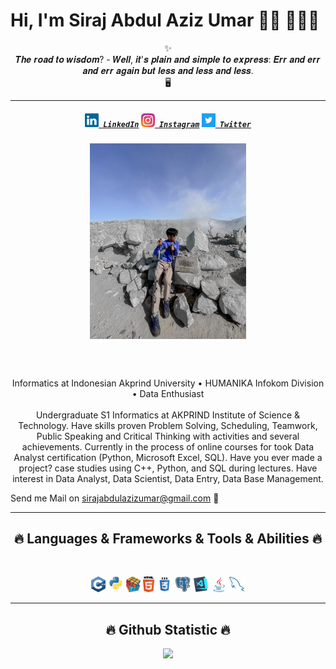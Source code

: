 # Hi, I'm Siraj Abdul Aziz Umar 👋🏾 👩🏾‍💻

<p align="center"> 
 ✨<br>𝑻𝒉𝒆 𝒓𝒐𝒂𝒅 𝒕𝒐 𝒘𝒊𝒔𝒅𝒐𝒎? - 𝑾𝒆𝒍𝒍, 𝒊𝒕'𝒔 𝒑𝒍𝒂𝒊𝒏 𝒂𝒏𝒅 𝒔𝒊𝒎𝒑𝒍𝒆 𝒕𝒐 𝒆𝒙𝒑𝒓𝒆𝒔𝒔: 𝑬𝒓𝒓 𝒂𝒏𝒅 𝒆𝒓𝒓 𝒂𝒏𝒅 𝒆𝒓𝒓 𝒂𝒈𝒂𝒊𝒏 𝒃𝒖𝒕 𝒍𝒆𝒔𝒔 𝒂𝒏𝒅 𝒍𝒆𝒔𝒔 𝒂𝒏𝒅 𝒍𝒆𝒔𝒔.<br>🖥️
</p>

---

<h5 align="center">
  <code><a href="https://www.linkedin.com/in/sirajabdulazizumar/" title="LinkedIn Profile"><img width="22" src="linkedin.svg"> LinkedIn</a></code>
  <code><a href="https://www.instagram.com/azizumkar/" title="Instagram Profile"><img width="22" src="instagram.svg"> Instagram</a></code>
  <code><a href="https://www.twitter.com/azizumkar/" title="Twitter Profile"><img width="22" src="twitter.png"> Twitter</a></code>
</h5>
<p align="center">
<img align="center" alt="Aziz Umar Photo" width="250px" src="IMG_3848.jpg" alt="Aziz Umar photo">
</p>
  <br> <br>
<p align="center">
Informatics at Indonesian Akprind University • HUMANIKA Infokom Division • Data Enthusiast
<br>
<br>
Undergraduate S1 Informatics at AKPRIND Institute of Science & Technology. Have skills proven Problem Solving, Scheduling, Teamwork, Public Speaking and Critical Thinking with activities and several achievements. Currently in the process of online courses for took Data Analyst certification (Python, Microsoft Excel, SQL). Have you ever made a project? case studies using C++, Python, and SQL during lectures. Have interest in Data Analyst, Data Scientist, Data Entry, Data Base Management.

Send me Mail on sirajabdulazizumar@gmail.com <a/> 💼
</p>
<hr>
<h2 align="center">🔥 Languages & Frameworks & Tools & Abilities 🔥</h2>
<br>
<p align="center">
  <code><img title="C++" height="25" src="cpp.svg"></code>
  <code><img title="Python" height="25" src="python-original.svg"></code>
  <code><img title="Problem Solving" height="25" src="problemSolving.png"></code>
  <code><img title="HTML5" height="25" src="html5.svg"></code>
  <code><img title="CSS" height="25" src="css.svg"></code>
  <code><img title="PostgreSQL" height="25" src="postgresql.svg"></code>
  <code><img title="Visual Studio Code" height="25" src="vscode.png"></code>
  <code><img title="Java" height="25" src="java-original.svg"></code>
  <code><img title="MySQL" height="25" src="mysql.svg"></code>
</p>
<hr>

<h2 align="center">🔥 Github Statistic 🔥</h2>
<p align="center">
<a href="https://github.com/azizumar">
  <img height="180em" src="https://github-readme-stats-eight-theta.vercel.app/api?username=azizumar&show_icons=true&theme=algolia&include_all_commits=true&count_private=true"/>
</a>
</p>

